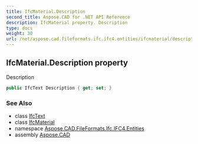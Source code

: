 ```yaml
---
title: IfcMaterial.Description
second_title: Aspose.CAD for .NET API Reference
description: IfcMaterial property. Description
type: docs
weight: 30
url: /net/aspose.cad.fileformats.ifc.ifc4.entities/ifcmaterial/description/
---
```

## IfcMaterial.Description property

Description

```csharp
public IfcText Description { get; set; }
```

### See Also

* class [IfcText](../../../aspose.cad.fileformats.ifc.ifc4.types/ifctext/)
* class [IfcMaterial](../)
* namespace [Aspose.CAD.FileFormats.Ifc.IFC4.Entities](../../ifcmaterial/)
* assembly [Aspose.CAD](../../../)


